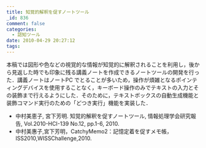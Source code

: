 ```yaml
---
title: 知覚的解釈を促すノートツール
_id: 836
comment: false
categories:
  - 認知ツール
date: 2010-04-29 20:27:12
tags:
---
```


本稿では図形や色などの視覚的な情報が知覚的に解釈されることを利用し，後から見返した時でも印象に残る講義ノートを作成できるノートツールの開発を行った．講義ノートはノートPC でとることが多いため，操作が煩雑となるポインティングデバイスを使用することなく，キーボード操作のみでテキストの入力とその装飾まで行えるようにした．そのために，テキストボックスの自動生成機能と装飾コマンド実行のための「どつき実行」機能を実装した．

*   中村美恵子, 宮下芳明. 知覚的解釈を促すノートツール, 情報処理学会研究報告, Vol.2010-HCI-139 No.12, pp.1-6, 2010.
*   中村美惠子,宮下芳明，CatchyMemo2：記憶定着を促すメモ帳，ISS2010,WISSChallenge,2010.

